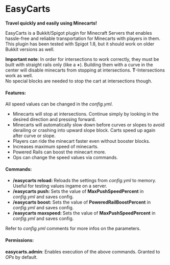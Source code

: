 # EasyCarts
<b>Travel quickly and easily using Minecarts!</b>

<p>
EasyCarts is a Bukkit/Spigot plugin for Minecraft Servers that enables hassle-free and reliable 
transportation for Minecarts with players in them. 
This plugin has been tested with Spigot 1.8, but it should work on older Bukkit versions as well. 
</p>
<b>Important note</b>: In order for intersections to work correctly, they must be built with straight rails only (like a <b>+</b>). Building them with a curve in the center will disable minecarts from stopping at intersections. <b>T</b>-Intersections work as well.
<br>No special blocks are needed to stop the cart at intersections though.

<h4>Features:</h4>
All speed values can be changed in the <i>config.yml</i>.
<ul>
  <li>Minecarts will stop at intersections. Continue simply by looking in the desired direction and pressing forward.</li>
  <li>Minecarts will automatically slow down before curves or slopes to avoid derailing or crashing into upward slope block. Carts speed up again after curve or slope.</li>
  <li>Players can ride the minecart faster even without booster blocks.</li>
  <li>Increases maximum speed of minecarts.</li>
  <li>Powered Rails can boost the minecart more.</li>
  <li>Ops can change the speed values via commands.</li>
</ul>

<h4>Commands:</h4>
<ul>
  <li><b>/easycarts reload: </b>Reloads the settings from <i>config.yml</i> to memory. Useful for testing values ingame on a server.</li> 
  <li><b>/easycarts push: </b>Sets the value of <b>MaxPushSpeedPercent</b> in <i>config.yml</i> and saves config.</li>
  <li><b>/easycarts boost: </b>Sets the value of <b>PoweredRailBoostPercent</b> in <i>config.yml</i> and saves config.</li>
  <li><b>/easycarts maxspeed: </b>Sets the value of <b>MaxPushSpeedPercent</b> in <i>config.yml</i> and saves config.</li>
</ul>
Refer to <i>config.yml</i> comments for more infos on the parameters.

<h4>Permissions:</h4>
<b>easycarts.admin</b>: Enables execution of the above commands. Granted to <i>OPs</i> by default. 
